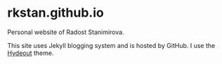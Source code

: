 # rkstan.github.io

Personal website of Radost Stanimirova.

This site uses Jekyll blogging system and is hosted by GitHub. I use the [Hydeout](https://fongandrew.github.io/hydeout/) theme.

